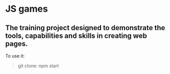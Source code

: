 JS games
========

## The training project designed to demonstrate the tools, capabilities and skills in creating web pages.

To use it:

> git clone: 
> npm start


